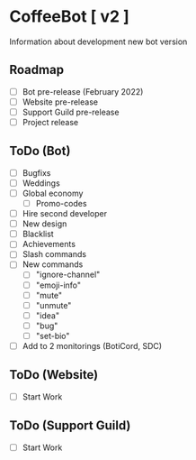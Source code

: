 # CoffeeBot [ v2 ]

Information about development new bot version

## Roadmap

* [ ] Bot pre-release (February 2022)
* [ ] Website pre-release
* [ ] Support Guild pre-release
* [ ] Project release

## ToDo (Bot)

* [ ] Bugfixs
* [ ] Weddings
* [ ] Global economy
  * [ ] Promo-codes
* [ ] Hire second developer
* [ ] New design
* [ ] Blacklist
* [ ] Achievements
* [ ] Slash commands
* [ ] New commands
  * [ ] "ignore-channel"
  * [ ] "emoji-info"
  * [ ] "mute"
  * [ ] "unmute"
  * [ ] "idea"
  * [ ] "bug"
  * [ ] "set-bio"
* [ ] Add to 2 monitorings (BotiCord, SDC)

## ToDo (Website)

* [ ] Start Work

## ToDo (Support Guild)

* [ ] Start Work
